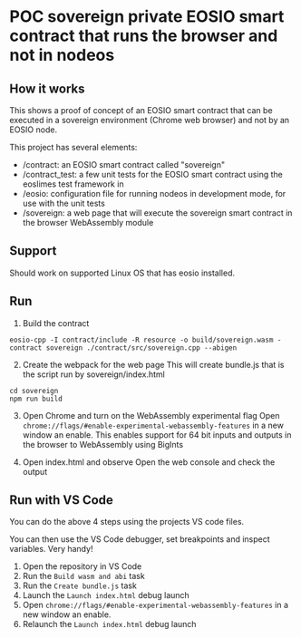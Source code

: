 # POC sovereign private EOSIO smart contract that runs the browser and not in nodeos

## How it works
This shows a proof of concept of an EOSIO smart contract that can be executed in a sovereign environment (Chrome web browser) and not by an EOSIO node.

This project has several elements:
- /contract: an EOSIO smart contract called "sovereign"
- /contract_test: a few unit tests for the EOSIO smart contract using the eoslimes test framework in
- /eosio: configuration file for running nodeos in development mode, for use with the unit tests
- /sovereign: a web page that will execute the sovereign smart contract in the browser WebAssembly module

## Support
Should work on supported Linux OS that has eosio installed.

## Run

1. Build the contract
```
eosio-cpp -I contract/include -R resource -o build/sovereign.wasm -contract sovereign ./contract/src/sovereign.cpp --abigen
```

2. Create the webpack for the web page
This will create bundle.js that is the script run by sovereign/index.html
```
cd sovereign
npm run build
```

3. Open Chrome and turn on the WebAssembly experimental flag
Open `chrome://flags/#enable-experimental-webassembly-features` in a new window an enable.
This enables support for 64 bit inputs and outputs in the browser to WebAssembly using BigInts

4. Open index.html and observe
Open the web console and check the output

## Run with VS Code

You can do the above 4 steps using the projects VS code files.

You can then use the VS Code debugger, set breakpoints and inspect variables. Very handy!

1. Open the repository in VS Code
2. Run the `Build wasm and abi` task
3. Run the `Create bundle.js` task
4. Launch the `Launch index.html` debug launch
5. Open `chrome://flags/#enable-experimental-webassembly-features` in a new window an enable.
6. Relaunch the `Launch index.html` debug launch